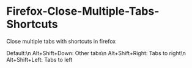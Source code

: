 # Firefox-Close-Multiple-Tabs-Shortcuts
Close multiple tabs with shortcuts in firefox

Default:\n
Alt+Shift+Down: Other tabs\n
Alt+Shift+Right: Tabs to right\n
Alt+Shift+Left: Tabs to left
